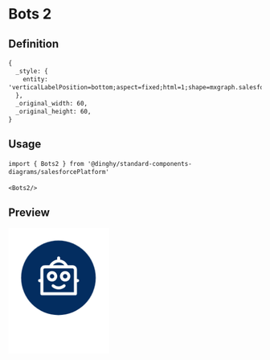# Bots 2

## Definition

```
{
  _style: { 
    entity: 'verticalLabelPosition=bottom;aspect=fixed;html=1;shape=mxgraph.salesforce.bots2;',
  },
  _original_width: 60,
  _original_height: 60,
}
```

## Usage

```
import { Bots2 } from '@dinghy/standard-components-diagrams/salesforcePlatform'

<Bots2/>
```

## Preview

<img src="./bots-2.png" width="200"/>
